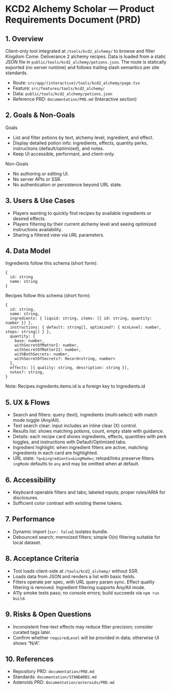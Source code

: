 # KCD2 Alchemy Scholar — Product Requirements Document (PRD)

## 1. Overview

Client-only tool integrated at `/tools/kcd2_alchemy/` to browse and filter Kingdom Come: Deliverance 2 alchemy recipes. Data is loaded from a static JSON file in `public/tools/kcd2_alchemy/potions.json`. The route is statically exported (no server runtime) and follows trailing slash semantics per site standards.

- Route: `src/app/(interactive)/tools/kcd2_alchemy/page.tsx`
- Feature: `src/features/tools/kcd2_alchemy/`
- Data: `public/tools/kcd2_alchemy/potions.json`
- Reference PRD: `documentation/PRD.md` (Interactive section)

## 2. Goals & Non-Goals

Goals
- List and filter potions by text, alchemy level, ingredient, and effect.
- Display detailed potion info: ingredients, effects, quantity perks, instructions (default/optimized), and notes.
- Keep UI accessible, performant, and client-only.

Non-Goals
- No authoring or editing UI.
- No server APIs or SSR.
- No authentication or persistence beyond URL state.

## 3. Users & Use Cases

- Players wanting to quickly find recipes by available ingredients or desired effects.
- Players filtering by their current alchemy level and seeing optimized instructions availability.
- Sharing a filtered view via URL parameters.

## 4. Data Model

Ingredients follow this schema (short form):

```
{
  id: string
  name: string
}
```

Recipes follow this schema (short form):

```
{
  id: string,
  name: string,
  ingredients: { liquid: string, items: [{ id: string, quantity: number }] },
  instructions: { default: string[], optimized?: { minLevel: number, steps: string[] } },
  quantity: {
    base: number,
    withSecretOfMatterI: number,
    withSecretOfMatterII: number,
    withBothSecrets: number,
    withSecretOfSecrets?: Record<string, number>
  },
  effects: [{ quality: string, description: string }],
  notes?: string,
}
```

Note: Recipes.ingredents.items.id is a foreign key to Ingredients.id

## 5. UX & Flows

- Search and filters: query (text), ingredients (multi‑select) with match mode toggle (Any/All).
- Text search clear: input includes an inline clear (X) control.
- Results list: shows matching potions, count, empty state with guidance.
- Details: each recipe card shows ingredients, effects, quantities with perk toggles, and instructions with Default/Optimized tabs.
- Ingredient highlight: when ingredient filters are active, matching ingredients in each card are highlighted.
- URL state: `?q=&ingredients=&ingMode=`; reload/links preserve filters. `ingMode` defaults to `any` and may be omitted when at default.

## 6. Accessibility

- Keyboard operable filters and tabs; labeled inputs; proper roles/ARIA for disclosures.
- Sufficient color contrast with existing theme tokens.

## 7. Performance

- Dynamic import (`ssr: false`) isolates bundle.
- Debounced search; memoized filters; simple O(n) filtering suitable for local dataset.

## 8. Acceptance Criteria

- Tool loads client-side at `/tools/kcd2_alchemy/` without SSR.
- Loads data from JSON and renders a list with basic fields.
- Filters operate per spec, with URL query param sync. Effect quality filtering is removed. Ingredient filtering supports Any/All mode.
- A11y smoke tests pass; no console errors; build succeeds via `npm run build`.

## 9. Risks & Open Questions

- Inconsistent free-text effects may reduce filter precision; consider curated tags later.
- Confirm whether `requiredLevel` will be provided in data; otherwise UI shows “N/A”.

## 10. References

- Repository PRD: `documentation/PRD.md`
- Standards: `documentation/STANDARDS.md`
- Asteroids PRD: `documentation/asteroids/PRD.md`
